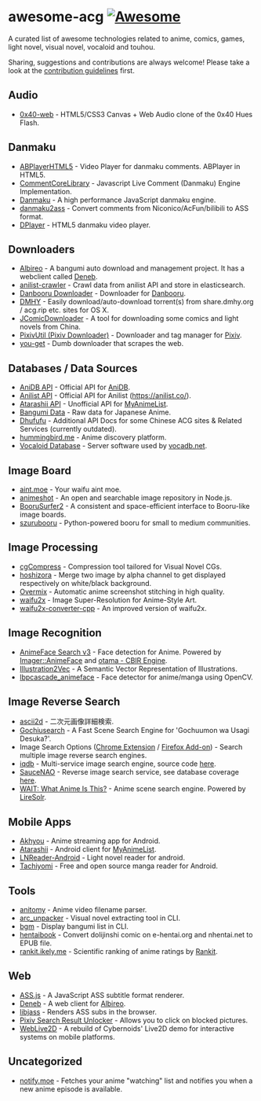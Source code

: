 # awesome-acg [![Awesome](https://cdn.rawgit.com/sindresorhus/awesome/d7305f38d29fed78fa85652e3a63e154dd8e8829/media/badge.svg)](https://github.com/sindresorhus/awesome)

A curated list of awesome technologies related to anime, comics, games, light novel, visual novel, vocaloid and touhou.

Sharing, suggestions and contributions are always welcome! Please take a look at the [contribution guidelines](https://github.com/soruly/awesome-acg/blob/master/CONTRIBUTING.md) first.

## Audio

* [0x40-web](https://github.com/mon/0x40-web) - HTML5/CSS3 Canvas + Web Audio clone of the 0x40 Hues Flash.

## Danmaku

* [ABPlayerHTML5](https://github.com/jabbany/ABPlayerHTML5) - Video Player for danmaku comments. ABPlayer in HTML5.
* [CommentCoreLibrary](https://github.com/jabbany/CommentCoreLibrary) - Javascript Live Comment (Danmaku) Engine Implementation.
* [Danmaku](https://github.com/weizhenye/Danmaku) - A high performance JavaScript danmaku engine.
* [danmaku2ass](https://github.com/m13253/danmaku2ass) - Convert comments from Niconico/AcFun/bilibili to ASS format.
* [DPlayer](https://github.com/DIYgod/DPlayer) - HTML5 danmaku video player.

## Downloaders

* [Albireo](https://github.com/lordfriend/Albireo) - A bangumi auto download and management project. It has a webclient called [Deneb](https://github.com/lordfriend/Deneb).
* [anilist-crawler](https://github.com/soruly/anilist-crawler) - Crawl data from anilist API and store in elasticsearch.
* [Danbooru Downloader](https://github.com/Nandaka/DanbooruDownloader) - Downloader for [Danbooru](https://danbooru.donmai.us/).
* [DMHY](https://github.com/yaqinking/DMHY) - Easily download/auto-download torrent(s) from share.dmhy.org / acg.rip etc. sites for OS X.
* [JComicDownloader](https://github.com/abc9070410/JComicDownloader) - A tool for downloading some comics and light novels from China.
* [PixivUtil (Pixiv Downloader)](https://github.com/Nandaka/PixivUtil2) - Downloader and tag manager for [Pixiv](http://www.pixiv.net/).
* [you-get](https://github.com/soimort/you-get) - Dumb downloader that scrapes the web.

## Databases / Data Sources

* [AniDB API](https://wiki.anidb.net/w/API) - Official API for [AniDB](https://anidb.net/).
* [Anilist API](https://github.com/joshstar/AniList-API-Docs) - Official API for Anilist (https://anilist.co/).
* [Atarashii API](https://bitbucket.org/ratan12/atarashii-api) - Unofficial API for [MyAnimeList](http://myanimelist.net/).
* [Bangumi Data](https://github.com/bangumi-data/bangumi-data) - Raw data for Japanese Anime.
* [Dhufufu](https://github.com/sorz/dhufufu) - Additional API Docs for some Chinese ACG sites & Related Services (currently outdated).
* [hummingbird.me](https://github.com/hummingbird-me) - Anime discovery platform.
* [Vocaloid Database](https://github.com/VocaDB/vocadb) - Server software used by [vocadb.net](http://vocadb.net/).

## Image Board

* [aint.moe](https://github.com/maxpowa/aint.moe) - Your waifu aint moe.
* [animeshot](https://github.com/bitinn/animeshot) - An open and searchable image repository in Node.js.
* [BooruSurfer2](https://github.com/spillerrec/BooruSurfer2) - A consistent and space-efficient interface to Booru-like image boards.
* [szurubooru](https://github.com/rr-/szurubooru) - Python-powered booru for small to medium communities.

## Image Processing

* [cgCompress](https://github.com/spillerrec/cgCompress) - Compression tool tailored for Visual Novel CGs.
* [hoshizora](https://github.com/BlueCocoa/hoshizora) - Merge two image by alpha channel to get displayed respectively on white/black background.
* [Overmix](https://github.com/spillerrec/Overmix) - Automatic anime screenshot stitching in high quality.
* [waifu2x](https://github.com/nagadomi/waifu2x) - Image Super-Resolution for Anime-Style Art.
* [waifu2x-converter-cpp](https://github.com/tanakamura/waifu2x-converter-cpp) - An improved version of waifu2x.

## Image Recognition

* [AnimeFace Search v3](http://animeface3.libotama.so/) - Face detection for Anime. Powered by [Imager::AnimeFace](http://anime.udp.jp/imager-animeface.html) and [otama - CBIR Engine](https://github.com/nagadomi/otama).
* [Illustration2Vec](https://github.com/rezoo/illustration2vec) - A Semantic Vector Representation of Illustrations.
* [lbpcascade_animeface](https://github.com/nagadomi/lbpcascade_animeface) - Face detector for anime/manga using OpenCV.

## Image Reverse Search

* [ascii2d](http://www.ascii2d.net/) - 二次元画像詳細検索.
* [Gochiusearch](https://github.com/ksasao/Gochiusearch) - A Fast Scene Search Engine for 'Gochuumon wa Usagi Desuka?'.
* Image Search Options ([Chrome Extension](https://chrome.google.com/webstore/detail/image-search-options/kljmejbpilkadikecejccebmccagifhl) / [Firefox Add-on](https://addons.mozilla.org/en-US/firefox/addon/image-search-options/)) - Search multiple image reverse search engines.
* [iqdb](https://iqdb.org/) - Multi-service image search engine, source code [here](https://iqdb.org/code/).
* [SauceNAO](https://saucenao.com/) - Reverse image search service, see database coverage [here](https://saucenao.com/status.html).
* [WAIT: What Anime Is This?](https://github.com/soruly/whatanime.ga) - Anime scene search engine. Powered by [LireSolr](https://bitbucket.org/dermotte/liresolr).

## Mobile Apps

* [Akhyou](https://github.com/dulleh/akhyou) - Anime streaming app for Android.
* [Atarashii](https://github.com/AnimeNeko/Atarashii) - Android client for [MyAnimeList](http://myanimelist.net/).
* [LNReader-Android](https://github.com/calvinaquino/LNReader-Android) - Light novel reader for android.
* [Tachiyomi](https://github.com/inorichi/tachiyomi) - Free and open source manga reader for Android.

## Tools

* [anitomy](https://github.com/erengy/anitomy) - Anime video filename parser.
* [arc_unpacker](https://github.com/vn-tools/arc_unpacker) - Visual novel extracting tool in CLI.
* [bgm](https://github.com/egoist/bgm) - Display bangumi list in CLI.
* [hentaibook](https://github.com/MoeOverflow/hentaibook) - Convert dolijinshi comic on e-hentai.org and nhentai.net to EPUB file.
* [rankit.ikely.me](http://rankit.ikely.me/) - Scientific ranking of anime ratings by [Rankit](https://github.com/wattlebird/ranking).

## Web

* [ASS.js](https://github.com/weizhenye/ASS) - A JavaScript ASS subtitle format renderer.
* [Deneb](https://github.com/lordfriend/Deneb) - A web client for [Albireo](https://github.com/lordfriend/Albireo).
* [libjass](https://github.com/Arnavion/libjass) - Renders ASS subs in the browser.
* [Pixiv Search Result Unlocker](https://github.com/soruly/Pixiv-Search-Result-Unlocker) - Allows you to click on blocked pictures.
* [WebLive2D](https://github.com/yutarochan/WebLive2D) - A rebuild of Cybernoids' Live2D demo for interactive systems on mobile platforms.

## Uncategorized

* [notify.moe](https://github.com/animenotifier/notify.moe) - Fetches your anime "watching" list and notifies you when a new anime episode is available.
